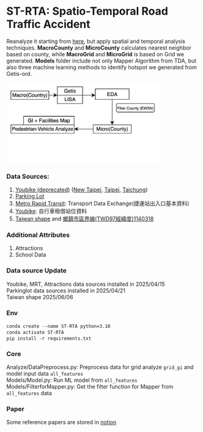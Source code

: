 # ST-RTA: Spatio-Temporal Road Traffic Accident
Reanalyze it starting from [here](https://github.com/kennywang112/TrafficTDApython), but apply spatial and temporal analysis techniques.
**MacroCounty** and **MicroCounty** calculates nearest neighbor based on county, while **MacroGrid** and **MicroGrid** is based on Grid we generated.
**Models** folder include not only Mapper Algorithm from TDA, but also three machine learning methods to identify hotspot we generated from Getis-ord.

<img src="Framework.png" alt="Framework" width="400">

### Data Sources:
1. [Youbike (deprecated)](https://data.gov.tw/suggests/136458)
([New Taipei](https://data.gov.tw/dataset/146969),
[Taipei](https://data.gov.tw/dataset/137993),
[Taichung](https://data.gov.tw/dataset/136781))
2. [Parking Lot](https://data.gov.tw/suggests/136651?utm_source=chatgpt.com)
3. [Metro Rapid Transit](https://tdx.transportdata.tw/api-service/swagger/basic/945f57da-f29d-4dfd-94ec-c35d9f62be7d#/): Transport Data Exchange(捷運站出入口基本資料)
4. [Youbike](https://tdx.transportdata.tw/api-service/swagger/basic/945f57da-f29d-4dfd-94ec-c35d9f62be7d#/): 自行車租借站位資料
5. [Taiwan shape](https://data.gov.tw/dataset/7442) and [鄉鎮市區界線(TWD97經緯度)1140318](https://whgis-nlsc.moi.gov.tw/Opendata/Files.aspx)

### Additional Attributes
1. Attractions
2. School Data

### Data source Update
Youbike, MRT, Attractions data sources installed in 2025/04/15<br/>
Parkinglot data sources installed in 2025/04/21<br/>
Taiwan shape 2025/06/06

### Env
```shell
conda create --name ST-RTA python=3.10
conda activate ST-RTA
pip install -r requirements.txt
```

### Core
Analyze/DataPreprocess.py: Preprocess data for grid analyze `grid_gi` and model input data `all_features`<br/>
Models/Model.py: Run ML model from `all_features`<br/>
Models/FilterforMapper.py: Get the filter function for Mapper from `all_features` data

### Paper
Some reference papers are stored in [notion](https://www.notion.so/Spatio-temporal-Analysis-Paper-1f275012ce1a800086e2cf4a2b1b3075?source=copy_link)
